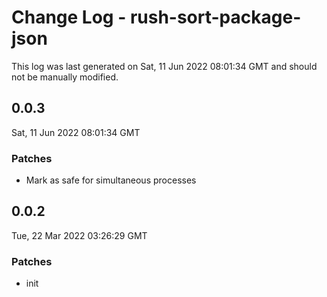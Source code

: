 # Change Log - rush-sort-package-json

This log was last generated on Sat, 11 Jun 2022 08:01:34 GMT and should not be manually modified.

## 0.0.3
Sat, 11 Jun 2022 08:01:34 GMT

### Patches

- Mark as safe for simultaneous processes

## 0.0.2
Tue, 22 Mar 2022 03:26:29 GMT

### Patches

- init


